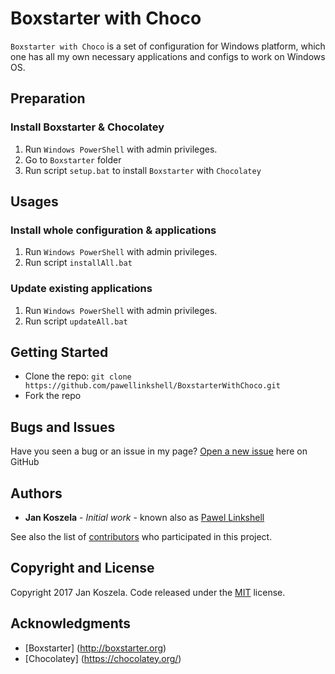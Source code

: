 # Boxstarter with Choco

`Boxstarter with Choco` is a set of configuration for Windows platform, which one has all my own necessary applications and configs to work on Windows OS.


## Preparation 
### Install Boxstarter & Chocolatey
  1) Run `Windows PowerShell` with admin privileges.
  2) Go to `Boxstarter` folder
  3) Run script `setup.bat` to install `Boxstarter` with `Chocolatey`

## Usages
### Install whole configuration & applications
  1) Run `Windows PowerShell` with admin privileges.
  2) Run script `installAll.bat`
  
### Update existing applications
  1) Run `Windows PowerShell` with admin privileges.
  2) Run script `updateAll.bat`
  
## Getting Started

* Clone the repo: `git clone https://github.com/pawellinkshell/BoxstarterWithChoco.git`
* Fork the repo

## Bugs and Issues

Have you seen a bug or an issue in my page? [Open a new issue](https://github.com/pawellinkshell/BoxstarterWithChoco/issues) here on GitHub

## Authors

* **Jan Koszela** - *Initial work* - known also as [Pawel Linkshell](https://github.com/pawellinkshell)

See also the list of [contributors](https://github.com/pawellinkshell/BoxstarterWithChoco/contributors) who participated in this project.  
  
## Copyright and License

Copyright 2017 Jan Koszela. Code released under the [MIT](https://github.com/pawellinkshell/BoxstarterWithChoco/blob/master/LICENSE) license.  
  
## Acknowledgments
* [Boxstarter] (http://boxstarter.org)
* [Chocolatey] (https://chocolatey.org/)